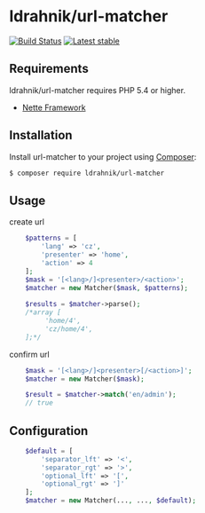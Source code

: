 ldrahnik/url-matcher
======

[![Build Status](https://travis-ci.org/ldrahnik/url-matcher.svg)](https://travis-ci.org/ldrahnik/url-matcher)
[![Latest stable](https://img.shields.io/packagist/v/ldrahnik/url-matcher.svg)](https://packagist.org/packages/ldrahnik/url-matcher)

Requirements
------------

ldrahnik/url-matcher requires PHP 5.4 or higher.

- [Nette Framework](https://github.com/nette/nette)

Installation
------------

Install url-matcher to your project using  [Composer](http://getcomposer.org/):

```sh
$ composer require ldrahnik/url-matcher
```

Usage
-----

create url

```php
    $patterns = [
		'lang' => 'cz',
		'presenter' => 'home',
		'action' => 4
	];
	$mask = '[<lang>/]<presenter>/<action>';
	$matcher = new Matcher($mask, $patterns);
	
    $results = $matcher->parse();
    /*array [
		 'home/4',
		 'cz/home/4',
	];*/
```

confirm url

```php
	$mask = '[<lang>/]<presenter>[/<action>]';
	$matcher = new Matcher($mask);

	$result = $matcher->match('en/admin');
	// true
```

Configuration
-------------

```php
	$default = [
		'separator_lft' => '<',		
		'separator_rgt' => '>',		
		'optional_lft' => '[',		
		'optional_rgt' => ']'
	];
	$matcher = new Matcher(..., ..., $default);
```
